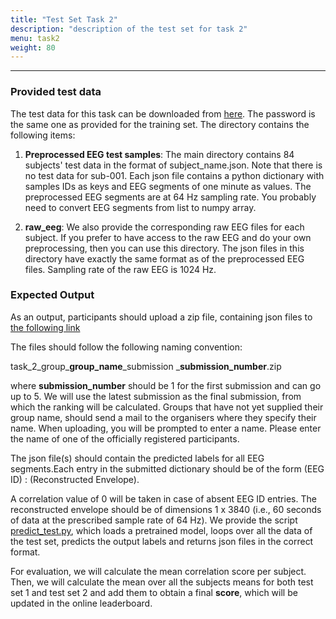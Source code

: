 ```yaml
---
title: "Test Set Task 2"
description: "description of the test set for task 2"
menu: task2
weight: 80
---
```


---

### Provided test data

The test data for this task can be downloaded from [here](https://kuleuven-my.sharepoint.com/:f:/g/personal/lies_bollens_kuleuven_be/EppWDp36B6dHuujhaPEaDzkBHXyTe18mZhuiXyHdIOTcpQ?e=jXk9g9).
The password is the same one as provided for the training set.
The directory contains the following items:

1) **Preprocessed EEG test samples**:  The main directory contains 84 subjects' test data in the format 
of subject_name.json. Note that there is no test data for sub-001. Each json file contains a python dictionary with samples
IDs as keys and EEG segments of one minute as values. The preprocessed EEG segments are at 64 Hz sampling rate. You probably need
to convert EEG segments from list to numpy array.

2) **raw_eeg**: 
 We also provide the corresponding raw EEG files for each subject. If you prefer to have access
to the raw EEG and do your own preprocessing, then you can use this directory. The json files in this directory have exactly
the same format as of the preprocessed EEG files. Sampling rate of the raw EEG is 1024 Hz.

 
 
 
 
 
 
### Expected Output 

 As an output, participants should upload a zip file, containing json files to [the following link](https://kuleuven-my.sharepoint.com/:f:/g/personal/lies_bollens_kuleuven_be/EhUxPLaiLjBInBAHEY3NNmYBVZMF8W-FtHojulxtY0k7RQ)
 
 
 The files should follow the following naming convention: 
 
 task_2_group_**group_name**_submission _**submission_number**.zip 
 
 where **submission_number** should be 1 for 
 the first submission and can go up to 5. We will use the latest submission as the final submission, from which the ranking will be calculated. Groups that have not yet supplied their group name, should send a mail to the
 organisers where they specify their name. When uploading, you will be prompted to enter a name. Please enter the name of one of the officially registered participants. 
 
 
The json file(s) should contain the predicted labels for all EEG segments.Each entry in the submitted dictionary should be of the form (EEG ID) : (Reconstructed Envelope).
 
A correlation value of 0 will be taken in case of absent EEG ID entries. The reconstructed envelope should be of dimensions 1 x 3840 (i.e., 60 seconds of data at the prescribed sample rate
of 64 Hz).
We provide the script [predict_test.py](https://github.com/exporl/auditory-eeg-challenge-2023-code/blob/main/task2_regression/experiments/predict_test.py), which loads a pretrained model, loops over all the data of the test set, predicts the output labels and returns json files
in the correct format. 

For evaluation, we will calculate the mean correlation score per subject. Then, we will calculate the mean over all the subjects means for both 
test set 1 and test set 2 and add them to obtain a final **score**, which will be updated in the online leaderboard. 
